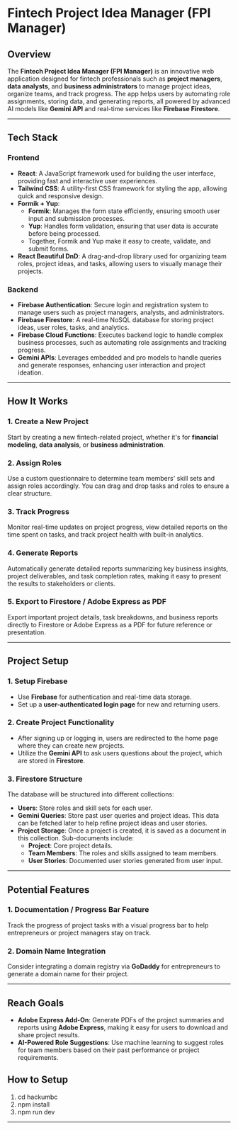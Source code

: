 # **Fintech Project Idea Manager (FPI Manager)**



## **Overview**
The **Fintech Project Idea Manager (FPI Manager)** is an innovative web application designed for fintech professionals such as **project managers**, **data analysts**, and **business administrators** to manage project ideas, organize teams, and track progress. The app helps users by automating role assignments, storing data, and generating reports, all powered by advanced AI models like **Gemini API** and real-time services like **Firebase Firestore**.

---

## **Tech Stack**

### **Frontend**
- **React**: A JavaScript framework used for building the user interface, providing fast and interactive user experiences.
- **Tailwind CSS**: A utility-first CSS framework for styling the app, allowing quick and responsive design.
- **Formik + Yup**: 
  - **Formik**: Manages the form state efficiently, ensuring smooth user input and submission processes.
  - **Yup**: Handles form validation, ensuring that user data is accurate before being processed.
  - Together, Formik and Yup make it easy to create, validate, and submit forms.
- **React Beautiful DnD**: A drag-and-drop library used for organizing team roles, project ideas, and tasks, allowing users to visually manage their projects.

### **Backend**
- **Firebase Authentication**: Secure login and registration system to manage users such as project managers, analysts, and administrators.
- **Firebase Firestore**: A real-time NoSQL database for storing project ideas, user roles, tasks, and analytics.
- **Firebase Cloud Functions**: Executes backend logic to handle complex business processes, such as automating role assignments and tracking progress.
- **Gemini APIs**: Leverages embedded and pro models to handle queries and generate responses, enhancing user interaction and project ideation.

---

## **How It Works**

### 1. **Create a New Project**
Start by creating a new fintech-related project, whether it's for **financial modeling**, **data analysis**, or **business administration**.

### 2. **Assign Roles**
Use a custom questionnaire to determine team members' skill sets and assign roles accordingly. You can drag and drop tasks and roles to ensure a clear structure.

### 3. **Track Progress**
Monitor real-time updates on project progress, view detailed reports on the time spent on tasks, and track project health with built-in analytics.

### 4. **Generate Reports**
Automatically generate detailed reports summarizing key business insights, project deliverables, and task completion rates, making it easy to present the results to stakeholders or clients.

### 5. **Export to Firestore / Adobe Express as PDF**
Export important project details, task breakdowns, and business reports directly to Firestore or Adobe Express as a PDF for future reference or presentation.

---

## **Project Setup**

### 1. **Setup Firebase**
- Use **Firebase** for authentication and real-time data storage.
- Set up a **user-authenticated login page** for new and returning users.

### 2. **Create Project Functionality**
- After signing up or logging in, users are redirected to the home page where they can create new projects.
- Utilize the **Gemini API** to ask users questions about the project, which are stored in **Firestore**.

### 3. **Firestore Structure**
The database will be structured into different collections:
- **Users**: Store roles and skill sets for each user.
- **Gemini Queries**: Store past user queries and project ideas. This data can be fetched later to help refine project ideas and user stories.
- **Project Storage**: Once a project is created, it is saved as a document in this collection. Sub-documents include:
  - **Project**: Core project details.
  - **Team Members**: The roles and skills assigned to team members.
  - **User Stories**: Documented user stories generated from user input.

---

## **Potential Features**

### 1. **Documentation / Progress Bar Feature**
Track the progress of project tasks with a visual progress bar to help entrepreneurs or project managers stay on track.

### 2. **Domain Name Integration**
Consider integrating a domain registry via **GoDaddy** for entrepreneurs to generate a domain name for their project.

---

## **Reach Goals**

- **Adobe Express Add-On**: Generate PDFs of the project summaries and reports using **Adobe Express**, making it easy for users to download and share project results.
- **AI-Powered Role Suggestions**: Use machine learning to suggest roles for team members based on their past performance or project requirements.

## **How to Setup**

1. cd hackumbc
2. npm install
3. npm run dev

---
